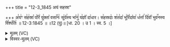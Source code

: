 +++
title = "12-3_1845 अयं सहस्रा"

+++
अ꣣य꣢ꣳ स꣣ह꣢स्रा꣣ प꣡रि꣢ यु꣣क्ता꣡ वसा꣢꣯नः꣣ सू꣡र्य꣢स्य भा꣣नुं꣢ य꣣ज्ञो꣡ दा꣢धार। स꣣हस्रदाः꣡ श꣢त꣣दा꣡ भू꣢रि꣣दा꣡वा꣢ ध꣣र्त्ता꣢ दि꣣वो꣡ भुव꣢꣯नस्य वि꣣श्प꣡तिः꣢ ॥ 12-3:1845 ॥ ॥12 (पु)॥ [धा. 20 । उ 1 । स्व. 5 ।]

<details><summary>मूलम् (VC)</summary>

अ꣣य꣢ꣳ स꣣ह꣢स्रा꣣ प꣡रि꣢ यु꣣क्ता꣡ वसा꣢꣯नः꣣ सू꣡र्य꣢स्य भा꣣नुं꣢ य꣣ज्ञो꣡ दा꣢धार । स꣣हस्रदाः꣡ श꣢त꣣दा꣡ भू꣢रि꣣दा꣡वा꣢ ध꣣र्त्ता꣢ दि꣣वो꣡ भुवन꣢꣯स्य वि꣣श्प꣡तिः꣢ ॥१८४५
</details>

<details><summary>विस्वर-मूलम् (VC)</summary>

अयꣳ सहस्रा परि युक्ता वसानः सूर्यस्य भानुं यज्ञो दाधार । सहस्रदाः शतदा भूरिदावा धर्त्ता दिवो भुवनस्य विश्पतिः ॥१८४५
</details>